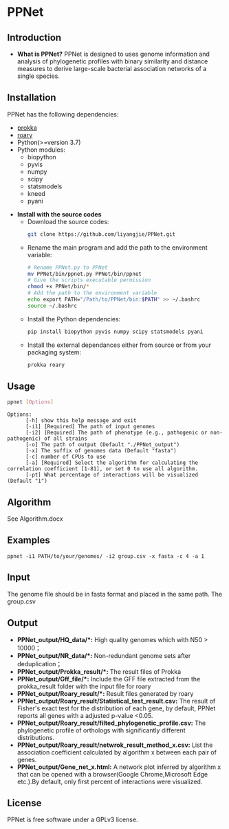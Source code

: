 # PPNet
## Introduction
- **What is PPNet?**
PPNet is designed to uses genome information and analysis of phylogenetic profiles with binary similarity and distance measures to derive large-scale bacterial association networks of a single species.

## Installation
PPNet has the following dependencies:
* [prokka](https://github.com/tseemann/prokka)
* [roary](https://github.com/sanger-pathogens/Roary)
* Python(>=version 3.7)
* Python modules:
     - biopython
     - pyvis
     - numpy
     - scipy
     - statsmodels
     - kneed
     - pyani


- **Install with the source codes**
  - Download the source codes:
    ```bash
    git clone https://github.com/liyangjie/PPNet.git
    ```
  - Rename the main program and add the path to the environment variable:
    ```bash
    # Rename PPNet.py to PPNet
    mv PPNet/bin/ppnet.py PPNet/bin/ppnet
    # Give the scripts executable permission
    chmod +x PPNet/bin/*
    # Add the path to the environment variable
    echo export PATH="/Path/to/PPNet/bin:$PATH" >> ~/.bashrc
    source ~/.bashrc
    ```
  - Install the Python dependencies:
    ```bash
    pip install biopython pyvis numpy scipy statsmodels pyani
    ```
  - Install the external dependances either from source or from your packaging system:
    ```bash
    prokka roary
    ```
## Usage
``` bash
ppnet [Options]
```
```
Options:
      [-h] show this help message and exit
      [-i1] [Required] The path of input genomes
      [-i2] [Required] The path of phenotype (e.g., pathogenic or non-pathogenic) of all strains
      [-o] The path of output (Default "./PPNet_output")
      [-x] The suffix of genomes data (Default "fasta")
      [-c] number of CPUs to use
      [-a] [Required] Select the algorithm for calculating the correlation coefficient [1-81], or set 0 to use all algorithm.
      [-pt] What percentage of interactions will be visualized (Default "1")
```
## Algorithm
See Algorithm.docx
## Examples
```
ppnet -i1 PATH/to/your/genomes/ -i2 group.csv -x fasta -c 4 -a 1
```
## Input
The genome file should be in fasta format and placed in the same path. The group.csv 


## Output
  - __PPNet_output/HQ_data/*:__  High quality genomes which with N50 > 10000；
  - __PPNet_output/NR_data/*:__ Non-redundant genome sets after deduplication；
  - __PPNet_output/Prokka_result/*:__ The result files of Prokka
  - __PPNet_output/Gff_file/*:__ Include the GFF file extracted from the prokka_result folder with the input file for roary
  - __PPNet_output/Roary_result/*:__ Result files generated by roary
  - __PPNet_output/Roary_result/Statistical_test_result.csv:__ The result of Fisher's exact test for the distribution of each gene, by default, PPNet reports all genes with a adjusted p-value <0.05.
  - __PPNet_output/Roary_result/filted_phylogenetic_profile.csv:__ The phylogenetic profile of orthologs with significantly different distributions.
  - __PPNet_output/Roary_result/netwrok_result_method_x.csv:__ List the association coefficient calculated by algorithm x between each pair of genes.
  - __PPNet_output/Gene_net_x.html:__ A network plot inferred by algorithm x that can be opened with a browser(Google Chrome,Microsoft Edge etc.).By default, only first percent of interactions were visualized.
 
## License

PPNet is free software under a GPLv3 license.


    
